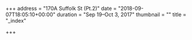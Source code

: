 +++
address = "170A Suffolk St (Pt.2)"
date = "2018-09-07T18:05:10+00:00"
duration = "Sep 19–Oct 3, 2017"
thumbnail = ""
title = "_index"

+++
